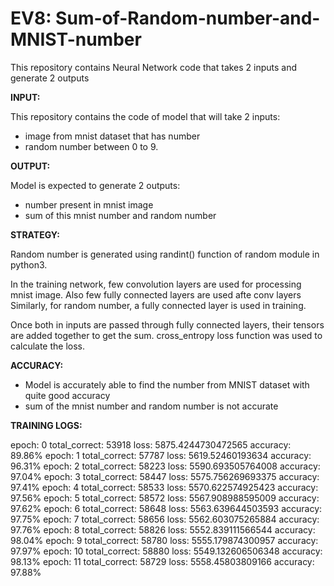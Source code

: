 # EV8: Sum-of-Random-number-and-MNIST-number

This repository contains Neural Network code that takes 2 inputs and generate 2 outputs

**INPUT:**
  
This repository contains the code of model that will take 2 inputs:
  - image from mnist dataset that has number
  - random number between 0 to 9. 
 
 **OUTPUT:**
  
  Model is expected to generate 2 outputs:
  - number present in mnist image
  - sum of this mnist number and random number

**STRATEGY:**
  
Random number is generated using randint() function of random module in python3.

In the training network, few convolution layers are used for processing mnist image. Also few fully connected layers are used afte conv layers
Similarly, for random number, a fully connected layer is used in training.

Once both in inputs are passed through fully connected layers, their tensors are added together to get the sum.
cross_entropy loss function was used to calculate the loss.

**ACCURACY:**

  - Model is accurately able to find the number from MNIST dataset with quite good accuracy
  - sum of the mnist number and random number is not accurate

**TRAINING LOGS:**

epoch: 0 total_correct: 53918 loss: 5875.4244730472565 accuracy: 89.86%
epoch: 1 total_correct: 57787 loss: 5619.52460193634 accuracy: 96.31%
epoch: 2 total_correct: 58223 loss: 5590.693505764008 accuracy: 97.04%
epoch: 3 total_correct: 58447 loss: 5575.756269693375 accuracy: 97.41%
epoch: 4 total_correct: 58533 loss: 5570.622574925423 accuracy: 97.56%
epoch: 5 total_correct: 58572 loss: 5567.908988595009 accuracy: 97.62%
epoch: 6 total_correct: 58648 loss: 5563.639644503593 accuracy: 97.75%
epoch: 7 total_correct: 58656 loss: 5562.603075265884 accuracy: 97.76%
epoch: 8 total_correct: 58826 loss: 5552.839111566544 accuracy: 98.04%
epoch: 9 total_correct: 58780 loss: 5555.179874300957 accuracy: 97.97%
epoch: 10 total_correct: 58880 loss: 5549.132606506348 accuracy: 98.13%
epoch: 11 total_correct: 58729 loss: 5558.45803809166 accuracy: 97.88%

